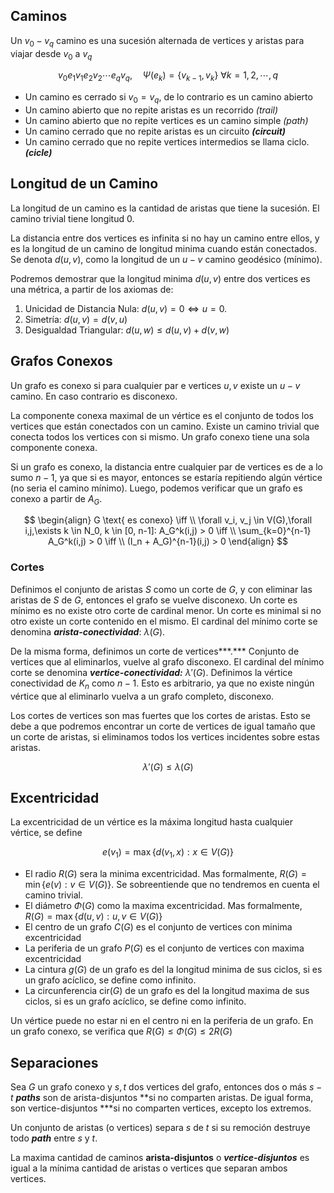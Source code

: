 ## Caminos

Un $v_0{-}v_q$ camino es una sucesión alternada de vertices y aristas para viajar desde $v_0$ a $v_q$

$$
v_0e_1v_1e_2v_2\cdots e_qv_q, \quad \Psi(e_k) = \{v_{k-1}, v_k\} \ \forall k=1,2, \cdots, q
$$

- Un camino es cerrado si $v_0 = v_q$, de lo contrario es un camino abierto
- Un camino abierto que no repite aristas es un recorrido *(trail)*
- Un camino abierto que no repite vertices es un camino simple *(path)*
- Un camino cerrado que no repite aristas es un circuito ***(circuit)***
- Un camino cerrado que no repite vertices intermedios se llama ciclo. ***(cicle)***

## Longitud de un Camino

La longitud de un camino es la cantidad de aristas que tiene la sucesión. El camino trivial tiene longitud 0.

La distancia entre dos vertices es infinita si no hay un camino entre ellos, y es la longitud de un camino de longitud minima cuando están conectados. Se denota $d(u,v)$, como la longitud de un $u{-}v$ camino geodésico (mínimo).

Podremos demostrar que la longitud minima $d(u,v)$ entre dos vertices es una métrica, a partir de los axiomas de:

1. Unicidad de Distancia Nula: $d(u,v) = 0 \iff u = 0$.
2. Simetría: $d(u,v) = d(v,u)$
3. Desigualdad Triangular: $d(u,w) \leq d(u,v) + d(v,w)$

## Grafos Conexos

Un grafo es conexo si para cualquier par e vertices $u,v$ existe un $u{-}v$ camino. En caso contrario es disconexo.

La componente conexa maximal de un vértice es el conjunto de todos los vertices que están conectados con un camino. Existe un camino trivial que conecta todos los vertices con si mismo. Un grafo conexo tiene una sola componente conexa.

Si un grafo es conexo, la distancia entre cualquier par de vertices es de a lo sumo $n - 1$, ya que si es mayor, entonces se estaría repitiendo algún vértice (no seria el camino mínimo). Luego, podemos verificar que un grafo es conexo a partir de $A_G$.

$$
\begin{align}
G \text{ es conexo} \iff \\
\forall v_i, v_j \in V(G),\forall i,j,\exists k \in N_0, k \in [0, n-1]: A_G^k(i,j) > 0 \iff \\
\sum_{k=0}^{n-1} A_G^k(i,j) > 0 \iff \\
(I_n + A_G)^{n-1}(i,j) > 0
\end{align}
$$

### Cortes

Definimos el conjunto de aristas $S$ como un corte de $G$, y con eliminar las aristas de $S$ de $G$, entonces el grafo se vuelve disconexo. Un corte es mínimo es no existe otro corte de cardinal menor. Un corte es minimal si no otro existe un corte contenido en el mismo. El cardinal del mínimo corte se denomina ***arista-conectividad***: $\lambda(G)$.

De la misma forma, definimos un corte de vertices***.*** Conjunto de vertices que al eliminarlos, vuelve al grafo disconexo. El cardinal del mínimo corte se denomina ***vertice-conectividad:*** $\lambda'(G)$. Definimos la vértice conectividad de $K_n$ como $n-1$. Esto es arbitrario, ya que no existe ningún vértice que al eliminarlo vuelva a un grafo completo, disconexo.

Los cortes de vertices son mas fuertes que los cortes de aristas. Esto se debe a que podremos encontrar un corte de vertices de igual tamaño que un corte de aristas, si eliminamos todos los vertices incidentes sobre estas aristas.

$$
\lambda'(G) \leq \lambda(G)
$$

## Excentricidad

La excentricidad de un vértice es la máxima longitud hasta cualquier vértice, se define

$$
e(v_1) = \max\{d(v_1, x): x \in V(G)\}
$$

- El radio $R(G)$ sera la minima excentricidad. Mas formalmente, $R(G) = \min \{e(v): v \in V(G)\}$. Se sobreentiende que no tendremos en cuenta el camino trivial.
- El diámetro $\Phi(G)$ como la maxima excentricidad. Mas formalmente, $R(G) = \max \{d(u,v): u,v \in V(G)\}$
- El centro de un grafo $C(G)$ es el conjunto de vertices con minima excentricidad
- La periferia de un grafo $P(G)$ es el conjunto de vertices con maxima excentricidad
- La cintura $g(G)$ de un grafo es del la longitud minima de sus ciclos, si es un grafo acíclico, se define como infinito.
- La circunferencia $\text{cir}(G)$ de un grafo es del la longitud maxima de sus ciclos, si es un grafo acíclico, se define como infinito.

Un vértice puede no estar ni en el centro ni en la periferia de un grafo. En un grafo conexo, se verifica que $R(G) \leq \Phi(G) \leq 2R(G)$

## Separaciones

Sea $G$ un grafo conexo y $s,t$ dos vertices del grafo, entonces dos o más $s{-}t$ ***paths*** son de arista-disjuntos **si no comparten aristas. De igual forma, son vertice-disjuntos ***si no comparten vertices, excepto los extremos.

Un conjunto de aristas (o vertices) separa $s$ de $t$ si su remoción destruye todo ***path*** entre $s$ y $t$.

La maxima cantidad de caminos **arista-disjuntos** o ***vertice-disjuntos*** es igual a la mínima cantidad de aristas o vertices que separan ambos vertices.
